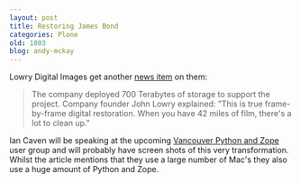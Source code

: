```yaml
---
layout: post
title: Restoring James Bond
categories: Plone
old: 1803
blog: andy-mckay
---
```

Lowry Digital Images get another <a href="http://www.macworld.co.uk/news/index.cfm?NewsID=14919">news item</a> on them:

<blockquote>The company deployed 700 Terabytes of storage to support the project. Company founder John Lowry explained: "This is true frame-by-frame digital restoration. When you have 42 miles of film, there's a lot to clean up."</blockquote>

Ian Caven will be speaking at the upcoming <a href="http://www.vanpyz.org/conference">Vancouver Python and Zope</a> user group and will probably have screen shots of this very transformation. Whilst the article mentions that they use a large number of Mac's they also use a huge amount of Python and Zope.